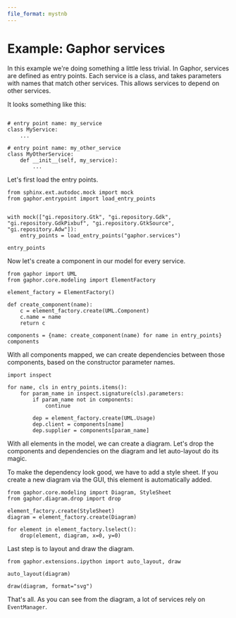 ```yaml
---
file_format: mystnb
---
```


# Example: Gaphor services

In this example we're doing something a little less trivial. In Gaphor, services
are defined as entry points. Each service is a class, and takes parameters with
names that match other services. This allows services to depend on other
services.

It looks something like this:

```{code-cell} ipython3

# entry point name: my_service
class MyService:
    ...

# entry point name: my_other_service
class MyOtherService:
    def __init__(self, my_service):
        ...
```

Let's first load the entry points.

```{code-cell} ipython3
from sphinx.ext.autodoc.mock import mock
from gaphor.entrypoint import load_entry_points


with mock(["gi.repository.Gtk", "gi.repository.Gdk", "gi.repository.GdkPixbuf", "gi.repository.GtkSource", "gi.repository.Adw"]):
    entry_points = load_entry_points("gaphor.services")

entry_points
```

Now let's create a component in our model for every service.

```{code-cell} ipython3
from gaphor import UML
from gaphor.core.modeling import ElementFactory

element_factory = ElementFactory()

def create_component(name):
    c = element_factory.create(UML.Component)
    c.name = name
    return c

components = {name: create_component(name) for name in entry_points}
components
```

With all components mapped, we can create dependencies between those components,
based on the constructor parameter names.

```{code-cell} ipython3
import inspect

for name, cls in entry_points.items():
    for param_name in inspect.signature(cls).parameters:
        if param_name not in components:
            continue

        dep = element_factory.create(UML.Usage)
        dep.client = components[name]
        dep.supplier = components[param_name]
```

With all elements in the model, we can create a diagram. Let's drop the
components and dependencies on the diagram and let auto-layout do its magic.

To make the dependency look good, we have to add a style sheet. If you create a
new diagram via the GUI, this element is automatically added.

```{code-cell} ipython3
from gaphor.core.modeling import Diagram, StyleSheet
from gaphor.diagram.drop import drop

element_factory.create(StyleSheet)
diagram = element_factory.create(Diagram)

for element in element_factory.lselect():
    drop(element, diagram, x=0, y=0)
```

Last step is to layout and draw the diagram.

```{code-cell} ipython3
from gaphor.extensions.ipython import auto_layout, draw

auto_layout(diagram)

draw(diagram, format="svg")
```

That's all. As you can see from the diagram, a lot of services rely on
`EventManager`.
